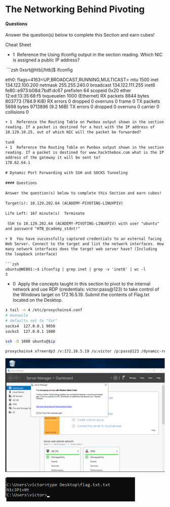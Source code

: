 # The Networking Behind Pivoting

#### Questions

Answer the question(s) below to complete this Section and earn cubes!

Cheat Sheet

+ 1  Reference the Using ifconfig output in the section reading. Which NIC is assigned a public IP address?

 ```zsh
0xsrt@htb[/htb]$ ifconfig

eth0: flags=4163<UP,BROADCAST,RUNNING,MULTICAST>  mtu 1500
        inet 134.122.100.200  netmask 255.255.240.0  broadcast 134.122.111.255
        inet6 fe80::e973:b08d:7bdf:dc67  prefixlen 64  scopeid 0x20<link>
        ether 12:ed:13:35:68:f5  txqueuelen 1000  (Ethernet)
        RX packets 8844  bytes 803773 (784.9 KiB)
        RX errors 0  dropped 0  overruns 0  frame 0
        TX packets 5698  bytes 9713896 (9.2 MiB)
        TX errors 0  dropped 0 overruns 0  carrier 0  collisions 0
```
+ 1  Reference the Routing Table on Pwnbox output shown in the section reading. If a packet is destined for a host with the IP address of 10.129.10.25, out of which NIC will the packet be forwarded?

tun0
+ 1  Reference the Routing Table on Pwnbox output shown in the section reading. If a packet is destined for www.hackthebox.com what is the IP address of the gateway it will be sent to?
178.62.64.1

# Dynamic Port Forwarding with SSH and SOCKS Tunneling

#### Questions

Answer the question(s) below to complete this Section and earn cubes!

Target(s): 10.129.202.64 (ACADEMY-PIVOTING-LINUXPIV)   

Life Left: 167 minute(s)  Terminate 

 SSH to 10.129.202.64 (ACADEMY-PIVOTING-LINUXPIV) with user "ubuntu" and password "HTB_@cademy_stdnt!"

+ 0  You have successfully captured credentials to an external facing Web Server. Connect to the target and list the network interfaces. How many network interfaces does the target web server have? (Including the loopback interface)

```zsh
ubuntu@WEB01:~$ ifconfig | grep inet | grep -v 'inet6' | wc -l
3
```

+ 0  Apply the concepts taught in this section to pivot to the internal network and use RDP (credentials: victor:pass@123) to take control of the Windows target on 172.16.5.19. Submit the contents of Flag.txt located on the Desktop.

```zsh
❯ tail -n 4 /etc/proxychains4.conf
# meanwile
# defaults set to "tor"
socks4  127.0.0.1 9050
socks5  127.0.0.1 1080
```

```zsh
ssh -D 1080 ubuntu@$ip
```

```zsh
proxychains4 xfreerdp3 /v:172.16.5.19 /u:victor /p:pass@123 /dynamic-resolution
```

![](images/1.png)

![](images/2.png)

